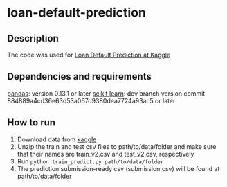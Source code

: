 loan-default-prediction
=======================

Description
-----------
The code was used for [Loan Default Prediction at Kaggle](https://www.kaggle.com/c/loan-default-prediction)

Dependencies and requirements
-----------------------------
[pandas](https://github.com/pydata/pandas):  version 0.13.1 or later
[scikit learn](https://github.com/scikit-learn/scikit-learn): dev branch version commit 884889a4cd36e63d53a067d9380dea7724a93ac5 or later

How to run
----------
1. Download data from [kaggle](https://www.kaggle.com/c/loan-default-prediction)
2. Unzip the train and test csv files to path/to/data/folder and make sure that their names are train_v2.csv and test_v2.csv, respectively
3. Run `python train_predict.py path/to/data/folder`
4. The prediction submission-ready csv (submission.csv) will be found at path/to/data/folder


